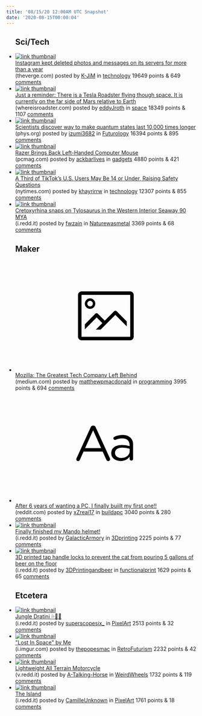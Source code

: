 ```yaml
---
title: '08/15/20 12:00AM UTC Snapshot'
date: '2020-08-15T00:00:04'
---
```

<ul>
<h2>Sci/Tech</h2>

<li><a href='https://www.theverge.com/2020/8/14/21368602/instagram-kept-deleted-photos-messages-on-servers-year-bug-fixed'><img src='https://b.thumbs.redditmedia.com/d_U9H8rR9tnAvjXvK1Ls-rQkEYjdOtfoDAUrON1KHiM.jpg' alt='link thumbnail'></a><div><div class='linkTitle'><a href='https://www.theverge.com/2020/8/14/21368602/instagram-kept-deleted-photos-messages-on-servers-year-bug-fixed'>Instagram kept deleted photos and messages on its servers for more than a year</a></div>(theverge.com) posted by <a href='https://www.reddit.com/user/K-JiM'>K-JiM</a> in <a href='https://www.reddit.com/r/technology'>technology</a> 19649 points & 649 <a href='https://www.reddit.com/r/technology/comments/i9iftb/instagram_kept_deleted_photos_and_messages_on_its/'>comments</a></div></li>

<li><a href='https://www.whereisroadster.com/index.html'><img src='https://a.thumbs.redditmedia.com/Uj8B7Yr9-Gvz3JU6s8P2PsDv4BysXIAe7O_XyJOzJS4.jpg' alt='link thumbnail'></a><div><div class='linkTitle'><a href='https://www.whereisroadster.com/index.html'>Just a reminder: There is a Tesla Roadster flying though space. It is currently on the far side of Mars relative to Earth</a></div>(whereisroadster.com) posted by <a href='https://www.reddit.com/user/eddyJroth'>eddyJroth</a> in <a href='https://www.reddit.com/r/space'>space</a> 18349 points & 1107 <a href='https://www.reddit.com/r/space/comments/i9m0ce/just_a_reminder_there_is_a_tesla_roadster_flying/'>comments</a></div></li>

<li><a href='https://phys.org/news/2020-08-scientists-quantum-states-longer.html'><img src='https://b.thumbs.redditmedia.com/CwaXmi7WYul_CxqAnnPw6Tx7X9u_e2J0qxvoTEhre8Y.jpg' alt='link thumbnail'></a><div><div class='linkTitle'><a href='https://phys.org/news/2020-08-scientists-quantum-states-longer.html'>Scientists discover way to make quantum states last 10,000 times longer</a></div>(phys.org) posted by <a href='https://www.reddit.com/user/izumi3682'>izumi3682</a> in <a href='https://www.reddit.com/r/Futurology'>Futurology</a> 16394 points & 895 <a href='https://www.reddit.com/r/Futurology/comments/i9k0nh/scientists_discover_way_to_make_quantum_states/'>comments</a></div></li>

<li><a href='https://www.pcmag.com/news/razer-brings-back-left-handed-computer-mouse-to-address-disabled-gamers'><img src='https://b.thumbs.redditmedia.com/gsPKrfIHa3Z2oxNyiYVmPS-lTF1wymII_3yM5yCDc_s.jpg' alt='link thumbnail'></a><div><div class='linkTitle'><a href='https://www.pcmag.com/news/razer-brings-back-left-handed-computer-mouse-to-address-disabled-gamers'>Razer Brings Back Left-Handed Computer Mouse</a></div>(pcmag.com) posted by <a href='https://www.reddit.com/user/ackbarlives'>ackbarlives</a> in <a href='https://www.reddit.com/r/gadgets'>gadgets</a> 4880 points & 421 <a href='https://www.reddit.com/r/gadgets/comments/i9pmhl/razer_brings_back_lefthanded_computer_mouse/'>comments</a></div></li>

<li><a href='https://www.nytimes.com/2020/08/14/technology/tiktok-underage-users-ftc.html?partner=IFTTT'><img src='https://a.thumbs.redditmedia.com/QY_ye-RKntgtN6624UJ0fDCz602zZwNlZaftKAGZq48.jpg' alt='link thumbnail'></a><div><div class='linkTitle'><a href='https://www.nytimes.com/2020/08/14/technology/tiktok-underage-users-ftc.html?partner=IFTTT'>A Third of TikTok’s U.S. Users May Be 14 or Under, Raising Safety Questions</a></div>(nytimes.com) posted by <a href='https://www.reddit.com/user/khayrirrw'>khayrirrw</a> in <a href='https://www.reddit.com/r/technology'>technology</a> 12307 points & 855 <a href='https://www.reddit.com/r/technology/comments/i9j07k/a_third_of_tiktoks_us_users_may_be_14_or_under/'>comments</a></div></li>

<li><a href='https://i.redd.it/puebss51qwg51.jpg'><img src='https://b.thumbs.redditmedia.com/jh3FOMYoT7UhIkyYrISmcGVap5QwaWzRm_0OFeAJxrc.jpg' alt='link thumbnail'></a><div><div class='linkTitle'><a href='https://i.redd.it/puebss51qwg51.jpg'>Cretoxyrhina snaps on Tylosaurus in the Western Interior Seaway 90 MYA</a></div>(i.redd.it) posted by <a href='https://www.reddit.com/user/fwzain'>fwzain</a> in <a href='https://www.reddit.com/r/Naturewasmetal'>Naturewasmetal</a> 3369 points & 68 <a href='https://www.reddit.com/r/Naturewasmetal/comments/i9ghk4/cretoxyrhina_snaps_on_tylosaurus_in_the_western/'>comments</a></div></li>

<h2>Maker</h2>

<li><a href='https://medium.com/young-coder/mozilla-the-greatest-tech-company-left-behind-9e912098a0e1?source=friends_link&amp;sk=5137896f6c2495116608a5062570cc0f'><svg version='1.1' viewBox='-34 -14 104 64' preserveAspectRatio='xMidYMid meet' xmlns='http://www.w3.org/2000/svg' xmlns:xlink='http://www.w3.org/1999/xlink'>
    <title>link thumbnail</title>
    <path d='M32,4H4A2,2,0,0,0,2,6V30a2,2,0,0,0,2,2H32a2,2,0,0,0,2-2V6A2,2,0,0,0,32,4ZM4,30V6H32V30Z'></path>
    <path d='M8.92,14a3,3,0,1,0-3-3A3,3,0,0,0,8.92,14Zm0-4.6A1.6,1.6,0,1,1,7.33,11,1.6,1.6,0,0,1,8.92,9.41Z'></path>
    <path d='M22.78,15.37l-5.4,5.4-4-4a1,1,0,0,0-1.41,0L5.92,22.9v2.83l6.79-6.79L16,22.18l-3.75,3.75H15l8.45-8.45L30,24V21.18l-5.81-5.81A1,1,0,0,0,22.78,15.37Z'></path>
    </svg></a><div><div class='linkTitle'><a href='https://medium.com/young-coder/mozilla-the-greatest-tech-company-left-behind-9e912098a0e1?source=friends_link&amp;sk=5137896f6c2495116608a5062570cc0f'>Mozilla: The Greatest Tech Company Left Behind</a></div>(medium.com) posted by <a href='https://www.reddit.com/user/matthewpmacdonald'>matthewpmacdonald</a> in <a href='https://www.reddit.com/r/programming'>programming</a> 3995 points & 694 <a href='https://www.reddit.com/r/programming/comments/i9luub/mozilla_the_greatest_tech_company_left_behind/'>comments</a></div></li>

<li><a href='https://www.reddit.com/r/buildapc/comments/i9jr77/after_6_years_of_wanting_a_pc_i_finally_buiilt_my/'><svg version='1.1' viewBox='-34 -12 104 64' preserveAspectRatio='xMidYMid slice' xmlns='http://www.w3.org/2000/svg' xmlns:xlink='http://www.w3.org/1999/xlink'>
    <title>text link thumbnail</title>
    <path d='M12.19,8.84a1.45,1.45,0,0,0-1.4-1h-.12a1.46,1.46,0,0,0-1.42,1L1.14,26.56a1.29,1.29,0,0,0-.14.59,1,1,0,0,0,1,1,1.12,1.12,0,0,0,1.08-.77l2.08-4.65h11l2.08,4.59a1.24,1.24,0,0,0,1.12.83,1.08,1.08,0,0,0,1.08-1.08,1.64,1.64,0,0,0-.14-.57ZM6.08,20.71l4.59-10.22,4.6,10.22Z'>
    </path>
    <path d='M32.24,14.78A6.35,6.35,0,0,0,27.6,13.2a11.36,11.36,0,0,0-4.7,1,1,1,0,0,0-.58.89,1,1,0,0,0,.94.92,1.23,1.23,0,0,0,.39-.08,8.87,8.87,0,0,1,3.72-.81c2.7,0,4.28,1.33,4.28,3.92v.5a15.29,15.29,0,0,0-4.42-.61c-3.64,0-6.14,1.61-6.14,4.64v.05c0,2.95,2.7,4.48,5.37,4.48a6.29,6.29,0,0,0,5.19-2.48V26.9a1,1,0,0,0,1,1,1,1,0,0,0,1-1.06V19A5.71,5.71,0,0,0,32.24,14.78Zm-.56,7.7c0,2.28-2.17,3.89-4.81,3.89-1.94,0-3.61-1.06-3.61-2.86v-.06c0-1.8,1.5-3,4.2-3a15.2,15.2,0,0,1,4.22.61Z'>
    </path>
    </svg></a><div><div class='linkTitle'><a href='https://www.reddit.com/r/buildapc/comments/i9jr77/after_6_years_of_wanting_a_pc_i_finally_buiilt_my/'>After 6 years of wanting a PC, I finally buiilt my first one!!</a></div>(reddit.com) posted by <a href='https://www.reddit.com/user/xZreai17'>xZreai17</a> in <a href='https://www.reddit.com/r/buildapc'>buildapc</a> 3040 points & 280 <a href='https://www.reddit.com/r/buildapc/comments/i9jr77/after_6_years_of_wanting_a_pc_i_finally_buiilt_my/'>comments</a></div></li>

<li><a href='https://i.redd.it/fywgze2nqyg51.png'><img src='https://b.thumbs.redditmedia.com/exudyIsRxbXtNo1tCcopFOh3hyQq8CfD2wnHUiR55zU.jpg' alt='link thumbnail'></a><div><div class='linkTitle'><a href='https://i.redd.it/fywgze2nqyg51.png'>Finally finished my Mando helmet!</a></div>(i.redd.it) posted by <a href='https://www.reddit.com/user/GalacticArmory'>GalacticArmory</a> in <a href='https://www.reddit.com/r/3Dprinting'>3Dprinting</a> 2225 points & 77 <a href='https://www.reddit.com/r/3Dprinting/comments/i9l6fv/finally_finished_my_mando_helmet/'>comments</a></div></li>

<li><a href='https://i.redd.it/cyb47p77rvg51.jpg'><img src='https://b.thumbs.redditmedia.com/lMSTEzVCltw75DHwqW36fPv8ZMP1RON2kysmrtbH2EY.jpg' alt='link thumbnail'></a><div><div class='linkTitle'><a href='https://i.redd.it/cyb47p77rvg51.jpg'>3D printed tap handle locks to prevent the cat from pouring 5 gallons of beer on the floor</a></div>(i.redd.it) posted by <a href='https://www.reddit.com/user/3DPrintingandbeer'>3DPrintingandbeer</a> in <a href='https://www.reddit.com/r/functionalprint'>functionalprint</a> 1629 points & 65 <a href='https://www.reddit.com/r/functionalprint/comments/i9drsg/3d_printed_tap_handle_locks_to_prevent_the_cat/'>comments</a></div></li>

<h2>Etcetera</h2>

<li><a href='https://i.redd.it/chkkyt6ryyg51.png'><img src='https://b.thumbs.redditmedia.com/A9y4UJyyxFwn6ywa7MxPQaU4obuNw5h5zt9i5SguUuw.jpg' alt='link thumbnail'></a><div><div class='linkTitle'><a href='https://i.redd.it/chkkyt6ryyg51.png'>Jungle Dratini 💦🍃🐍</a></div>(i.redd.it) posted by <a href='https://www.reddit.com/user/superscopesix_'>superscopesix_</a> in <a href='https://www.reddit.com/r/PixelArt'>PixelArt</a> 2513 points & 32 <a href='https://www.reddit.com/r/PixelArt/comments/i9lw3h/jungle_dratini/'>comments</a></div></li>

<li><a href='https://i.imgur.com/GYBoKR0.jpg'><img src='https://b.thumbs.redditmedia.com/JxKrKdf44hP6DdRtNsQ5pKJ-jLtsfQ20mSuFPRz17yw.jpg' alt='link thumbnail'></a><div><div class='linkTitle'><a href='https://i.imgur.com/GYBoKR0.jpg'>"Lost In Space" by Me</a></div>(i.imgur.com) posted by <a href='https://www.reddit.com/user/thepopesmac'>thepopesmac</a> in <a href='https://www.reddit.com/r/RetroFuturism'>RetroFuturism</a> 2232 points & 42 <a href='https://www.reddit.com/r/RetroFuturism/comments/i9lmiu/lost_in_space_by_me/'>comments</a></div></li>

<li><a href='https://v.redd.it/01cm1egocwg51'><img src='https://b.thumbs.redditmedia.com/RM_BQoi5R9X2olmZZm6sEQQCK1K4Qgqk2uG0kNQeqDM.jpg' alt='link thumbnail'></a><div><div class='linkTitle'><a href='https://v.redd.it/01cm1egocwg51'>Lightweight All Terrain Motorcycle</a></div>(v.redd.it) posted by <a href='https://www.reddit.com/user/A-Talking-Horse'>A-Talking-Horse</a> in <a href='https://www.reddit.com/r/WeirdWheels'>WeirdWheels</a> 1732 points & 119 <a href='https://www.reddit.com/r/WeirdWheels/comments/i9gh6v/lightweight_all_terrain_motorcycle/'>comments</a></div></li>

<li><a href='https://i.redd.it/jorpcge9xxg51.png'><img src='https://b.thumbs.redditmedia.com/CtheWoi57ZBIg2PLoeob_C1vIG_u7r2GyPNdJ5VMSOc.jpg' alt='link thumbnail'></a><div><div class='linkTitle'><a href='https://i.redd.it/jorpcge9xxg51.png'>The Island</a></div>(i.redd.it) posted by <a href='https://www.reddit.com/user/CamilleUnknown'>CamilleUnknown</a> in <a href='https://www.reddit.com/r/PixelArt'>PixelArt</a> 1761 points & 18 <a href='https://www.reddit.com/r/PixelArt/comments/i9j4we/the_island/'>comments</a></div></li>

</ul>
